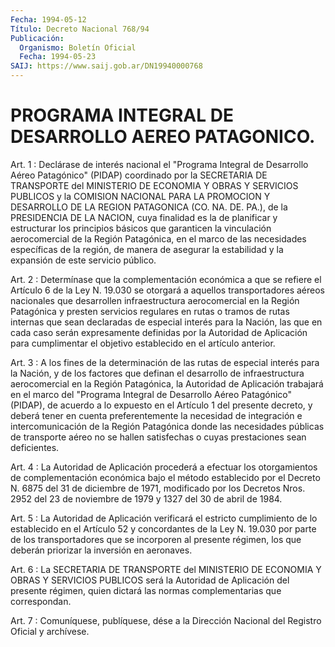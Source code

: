 ```yaml
---
Fecha: 1994-05-12
Título: Decreto Nacional 768/94
Publicación:
  Organismo: Boletín Oficial
  Fecha: 1994-05-23
SAIJ: https://www.saij.gob.ar/DN19940000768
---
```

# PROGRAMA INTEGRAL DE DESARROLLO AEREO PATAGONICO.

<a id="1"></a>
Art. 1 : Declárase de interés nacional el "Programa Integral de Desarrollo  Aéreo  Patagónico" (PIDAP) coordinado por la SECRETARIA DE  TRANSPORTE del MINISTERIO  DE  ECONOMIA  Y  OBRAS  Y  SERVICIOS PUBLICOS  y  la COMISION NACIONAL PARA LA PROMOCION Y DESARROLLO DE LA REGION PATAGONICA  (CO.  NA.  DE.  PA.), de la PRESIDENCIA DE LA NACION,  cuya  finalidad  es  la de planificar  y  estructurar  los principios básicos que garanticen  la  vinculación aerocomercial de la  Región Patagónica, en el marco de las  necesidades  específicas de la  región,  de manera de asegurar la estabilidad y la expansión de este servicio público.

<a id="2"></a>
Art. 2 : Determínase que la complementación económica a que se refiere  el  Artículo  6 de la Ley N. 19.030 se otorgará a aquellos transportadores aéreos nacionales  que  desarrollen infraestructura aerocomercial   en  la  Región  Patagónica  y  presten    servicios regulares en rutas  o  tramos de rutas internas que sean declaradas de especial interés para  la  Nación,  las  que  en cada caso serán expresamente  definidas  por  la  Autoridad  de  Aplicación    para cumplimentar  el  objetivo  establecido  en  el  artículo anterior.

<a id="3"></a>
Art.  3  :  A  los  fines  de la determinación de las rutas de especial interés para la Nación,  y  de los factores que definan el desarrollo  de  infraestructura  aerocomercial    en    la   Región Patagónica,  la  Autoridad de Aplicación trabajará en el marco  del "Programa Integral  de  Desarrollo  Aéreo  Patagónico"  (PIDAP), de acuerdo  a  lo  expuesto  en el Artículo 1 del presente decreto,  y deberá tener en cuenta preferentemente  la necesidad de integración e intercomunicación de la Región Patagónica  donde  las necesidades públicas  de  transporte  aéreo  no se hallen satisfechas  o  cuyas prestaciones sean deficientes.

<a id="4"></a>
Art.  4  : La Autoridad de Aplicación procederá a efectuar los otorgamientos  de    complementación    económica  bajo  el  método establecido por el Decreto N. 6875 del 31  de  diciembre  de  1971, modificado  por los Decretos Nros. 2952 del 23 de noviembre de 1979 y 1327 del 30 de abril de 1984.

<a id="5"></a>
Art.  5  :  La  Autoridad de Aplicación verificará el estricto cumplimiento de lo establecido  en el Artículo 52 y concordantes de la  Ley  N.  19.030  por  parte  de  los   transportadores  que  se incorporen  al  presente  régimen,  los  que deberán  priorizar  la inversión en aeronaves.

<a id="6"></a>
Art. 6 : La SECRETARIA DE TRANSPORTE del MINISTERIO DE ECONOMIA Y OBRAS  Y  SERVICIOS  PUBLICOS será la Autoridad de Aplicación del presente régimen, quien  dictará  las  normas  complementarias  que correspondan.

<a id="7"></a>
Art. 7 : Comuníquese, publíquese, dése a la Dirección Nacional del Registro Oficial y archívese.